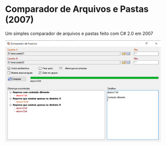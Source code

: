 # Comparador de Arquivos e Pastas (2007)

Um simples comparador de arquivos e pastas feito com C# 2.0 em 2007

![](tela.png)



